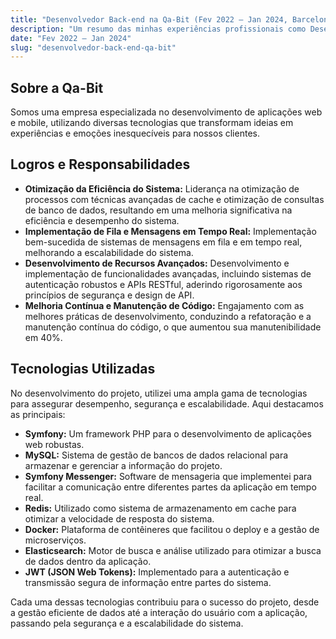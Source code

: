 ```yaml
---
title: "Desenvolvedor Back-end na Qa-Bit (Fev 2022 — Jan 2024, Barcelona)"
description: "Um resumo das minhas experiências profissionais como Desenvolvedor Back-end & Blockchain na Qa-Bit, detalhando responsabilidades e tecnologias utilizadas."
date: "Fev 2022 — Jan 2024"
slug: "desenvolvedor-back-end-qa-bit"
---
```


## Sobre a Qa-Bit
Somos uma empresa especializada no desenvolvimento de aplicações web e mobile, utilizando diversas tecnologias que transformam ideias em experiências e emoções inesquecíveis para nossos clientes.

## Logros e Responsabilidades
- **Otimização da Eficiência do Sistema:** Liderança na otimização de processos com técnicas avançadas de cache e otimização de consultas de banco de dados, resultando em uma melhoria significativa na eficiência e desempenho do sistema.
- **Implementação de Fila e Mensagens em Tempo Real:** Implementação bem-sucedida de sistemas de mensagens em fila e em tempo real, melhorando a escalabilidade do sistema.
- **Desenvolvimento de Recursos Avançados:** Desenvolvimento e implementação de funcionalidades avançadas, incluindo sistemas de autenticação robustos e APIs RESTful, aderindo rigorosamente aos princípios de segurança e design de API.
- **Melhoria Contínua e Manutenção de Código:** Engajamento com as melhores práticas de desenvolvimento, conduzindo a refatoração e a manutenção contínua do código, o que aumentou sua manutenibilidade em 40%.

## Tecnologias Utilizadas

No desenvolvimento do projeto, utilizei uma ampla gama de tecnologias para assegurar desempenho, segurança e escalabilidade. Aqui destacamos as principais:

- **Symfony:** Um framework PHP para o desenvolvimento de aplicações web robustas.
- **MySQL:** Sistema de gestão de bancos de dados relacional para armazenar e gerenciar a informação do projeto.
- **Symfony Messenger:** Software de mensageria que implementei para facilitar a comunicação entre diferentes partes da aplicação em tempo real.
- **Redis:** Utilizado como sistema de armazenamento em cache para otimizar a velocidade de resposta do sistema.
- **Docker:** Plataforma de contêineres que facilitou o deploy e a gestão de microserviços.
- **Elasticsearch:** Motor de busca e análise utilizado para otimizar a busca de dados dentro da aplicação.
- **JWT (JSON Web Tokens):** Implementado para a autenticação e transmissão segura de informação entre partes do sistema.

Cada uma dessas tecnologias contribuiu para o sucesso do projeto, desde a gestão eficiente de dados até a interação do usuário com a aplicação, passando pela segurança e a escalabilidade do sistema.
